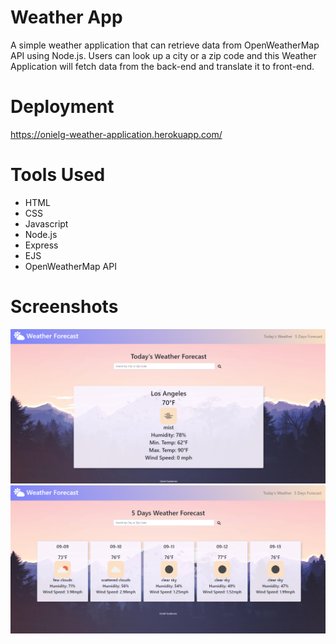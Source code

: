 # Weather App
A simple weather application that can retrieve data from OpenWeatherMap API using Node.js. Users can look up a city or a zip code and this Weather Application will fetch data from the back-end and translate it to front-end.

# Deployment
https://onielg-weather-application.herokuapp.com/

# Tools Used
- HTML
- CSS
- Javascript
- Node.js
- Express
- EJS
- OpenWeatherMap API

# Screenshots
<img src = "https://github.com/Onionie/WeatherApp/blob/main/public/Images/1.PNG">
<img src = "https://github.com/Onionie/WeatherApp/blob/main/public/Images/2.PNG">
